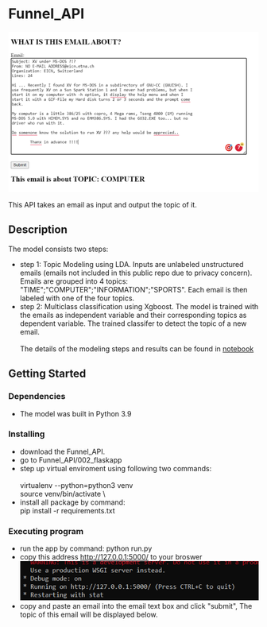 # Funnel_API
 ![this is an image](image/API.png)


This API takes an email as input and output the topic of it.

## Description

The model consists two steps:
* step 1: Topic Modeling using LDA. Inputs are unlabeled unstructured emails (emails not included in this public repo due to privacy concern). Emails are grouped into 4 topics: "TIME";"COMPUTER";"INFORMATION";"SPORTS". Each email is then labeled with one of the four topics.
* step 2: Multiclass classification using Xgboost. The model is trained with the emails as independent variable and their corresponding topics as dependent variable. The trained classifer to detect the topic of a new email. \
\
The details of the modeling steps and results can be found in [notebook](001_model/Funnel_model_building.ipynb)

## Getting Started

### Dependencies

* The model was built in Python 3.9

### Installing

* download the Funnel_API.
* go to Funnel_API/002_flaskapp
* step up virtual enviroment using following two commands:\
\
        virtualenv --python=python3 venv\
        source venv/bin/activate
\
* install all package by command:\
        pip install -r requirements.txt



  

### Executing program

* run the app by command:
        python run.py    
* copy this address http://127.0.0.1:5000/ to your broswer
![address](image/address.PNG)
* copy and paste an email into the email text box and click "submit", The topic of this email will be displayed below.

